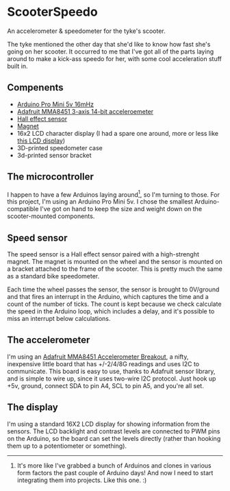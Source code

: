 # ScooterSpeedo
An accelerometer &amp; speedometer for the tyke's scooter.

The tyke mentioned the other day that she'd like to know how fast she's going on her scooter. It occurred to me that I've got all of the parts laying around to make a kick-ass speedo for her, with some cool acceleration stuff built in.

## Compenents

* [Arduino Pro Mini 5v 16mHz](https://www.sparkfun.com/products/11113)
* [Adafruit MMA8451 3-axis 14-bit acceleroemeter](https://www.adafruit.com/products/2019)
* [Hall effect sensor](https://www.adafruit.com/product/158)
* [Magnet](https://www.adafruit.com/products/9)
* 16x2 LCD character display (I had a spare one around, more or less like [this LCD display](https://www.adafruit.com/products/181))
* 3D-printed speedometer case
* 3d-printed sensor bracket


## The microcontroller

I happen to have a few Arduinos laying around<a href="#fn1"><sup>1</sup></a>, so I'm turning to those. For this project, I'm using an Arduino Pro Mini 5v. I chose the smallest Arduino-compatible I've got on hand to keep the size and weight down on the scooter-mounted components.

## Speed sensor

The speed sensor is a Hall effect sensor paired with a high-strenght magnet. The magnet is mounted on the wheel and the sensor is mounted on a bracket attached to the frame of the scooter. This is pretty much the same as a standard bike speedometer.

Each time the wheel passes the sensor, the sensor is brought to 0V/ground and that fires an interrupt in the Arduino, which captures the time and a count of the number of ticks. The count is kept because we check calculate the speed in the Arduino loop, which includes a delay, and it's possible to miss an interrupt below calculations.

## The accelerometer

I'm using an [Adafruit MMA8451 Accelerometer Breakout](http://www.adafruit.com/product/2019), a nifty, inexpensive little board that has +/-2/4/8G readings and uses I2C to communicate. This board is easy to use, thanks to Adafruit sensor library, and is simple to wire up, since it uses two-wire I2C protocol. Just hook up +5v, ground, connect SDA to pin A4, SCL to pin A5, and you're all set.

## The display

I'm using a standard 16X2 LCD display for showing information from the sensors. The LCD backlight and contrast levels are connected to PWM pins on the Arduino, so the board can set the levels directly (rather than hooking them up to a potentiometer or something).

-----

1. <a name="fn1"></a> It's more like I've grabbed a bunch of Arduinos and clones in various form factors the past couple of Arduino days! And now I need to start integrating them into projects. Like this one. :)
